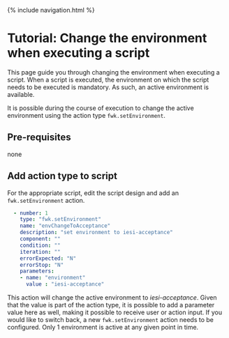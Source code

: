 {% include navigation.html %}

# Tutorial: Change the environment when executing a script

This page guide you through changing the environment when executing a script. 
When a script is executed, the environment on which the script needs to be executed is mandatory. 
As such, an active environment is available. 

It is possible during the course of execution to change the active environment using the action type `fwk.setEnvironment`.

## Pre-requisites

none

## Add action type to script

For the appropriate script, edit the script design and add an `fwk.setEnvironment` action.

```yaml
  - number: 1
    type: "fwk.setEnvironment"
    name: "envChangeToAcceptance"
    description: "set environment to iesi-acceptance"
    component: ""
    condition: ""
    iteration: ""
    errorExpected: "N"
    errorStop: "N"
    parameters:
    - name: "environment"
      value : "iesi-acceptance"
```

This action will change the active environment to *iesi-acceptance*. 
Given that the value is part of the action type, it is possible to add a parameter value here as well, making it possible to receive user or action input. 
If you would like to switch back, a new `fwk.setEnvironment` action needs to be configured. Only 1 environment is active at any given point in time.
